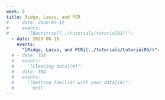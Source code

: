 ```yaml
---
week: 5
title: Ridge, Lasso, and PCR
#   - date: 2020-05-12
#     events:
#       "[Bootstrap](../tutorials/tutorial03/)":
  - date: 2020-06-16
    events:
      "[Ridge, Lasso, and PCR](../tutorials/tutorial05/)":
  # - date: TBA
  #   events:
  #     "[Cleaning data](#)":
  # - date: TBA
  #   events:
  #     "[Getting familiar with your data](#)":
  #       null
---
```

